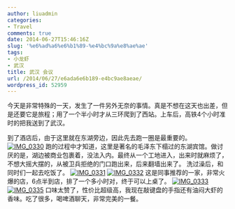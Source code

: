 ```yaml
---
author: liuadmin
categories:
- Travel
comments: true
date: 2014-06-27T15:46:16Z
slug: '%e6%ad%a6%e6%b1%89-%e4%bc%9a%e8%ae%ae'
tags:
- 小龙虾
- 武汉
title: 武汉 会议
url: /2014/06/27/e6ada6e6b189-e4bc9ae8aeae/
wordpress_id: 52959
---
```


今天是非常特殊的一天，发生了一件另外无奈的事情。真是不想在这天也出差，但是还要它是旅程；用了一个半小时才从三环爬到了西站。上车后，高铁4个小时准时的把我送到了武汉。
<!--more-->
到了酒店后，由于这里就在东湖旁边，因此先去跑一圈是最重要的。
[![IMG_0330](http://7bv9gn.com1.z0.glb.clouddn.com/wp-content/uploads/2014/06/IMG_0330-169x300.jpg)](http://martinliu.cn/blog/travel/%e6%ad%a6%e6%b1%89-%e4%bc%9a%e8%ae%ae/attachment/img_0330/)
跑的过程中才知道，这里是著名的毛泽东下榻过的东湖宾馆。做讨厌的是，湖边被商业包裹着，没法入内。最终从一个工地进入，出来时就麻烦了，不想大摇大摆的，从被卫兵拒绝的门口跑出来，后来翻墙出来了。
洗过澡后，和同时们一起去吃饭了。
[![IMG_0331](http://7bv9gn.com1.z0.glb.clouddn.com/wp-content/uploads/2014/06/IMG_0331-225x300.jpg)](http://martinliu.cn/blog/travel/%e6%ad%a6%e6%b1%89-%e4%bc%9a%e8%ae%ae/attachment/img_0331/) [![IMG_0332](http://7bv9gn.com1.z0.glb.clouddn.com/wp-content/uploads/2014/06/IMG_0332-300x225.jpg)](http://martinliu.cn/blog/travel/%e6%ad%a6%e6%b1%89-%e4%bc%9a%e8%ae%ae/attachment/img_0332/)
这是同事推荐的一家，非常火爆的店，6点半到店，排了一个多小时对，终于可以上桌了。
[![IMG_0333](http://7bv9gn.com1.z0.glb.clouddn.com/wp-content/uploads/2014/06/IMG_0333-1024x768.jpg)](http://martinliu.cn/blog/travel/%e6%ad%a6%e6%b1%89-%e4%bc%9a%e8%ae%ae/attachment/img_0333/) [![IMG_0335](http://7bv9gn.com1.z0.glb.clouddn.com/wp-content/uploads/2014/06/IMG_0335-1024x768.jpg)](http://martinliu.cn/blog/travel/%e6%ad%a6%e6%b1%89-%e4%bc%9a%e8%ae%ae/attachment/img_0335/)
口味太赞了，性价比超级高，我现在敲键盘的手指还有油闷大虾的香味。吃了很多，喝啤酒聊天，非常完美的一餐。
